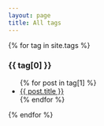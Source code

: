 ```yaml
---
layout: page
title: All tags
---
```


{% for tag in site.tags %}
  <h3 id='{{ tag[0] }}'>{{ tag[0] }}</h3>
  <ul>
    {% for post in tag[1] %}
      <li><a href="{{ post.url | relative_url }}">{{ post.title }}</a></li>
    {% endfor %}
  </ul>
{% endfor %}
